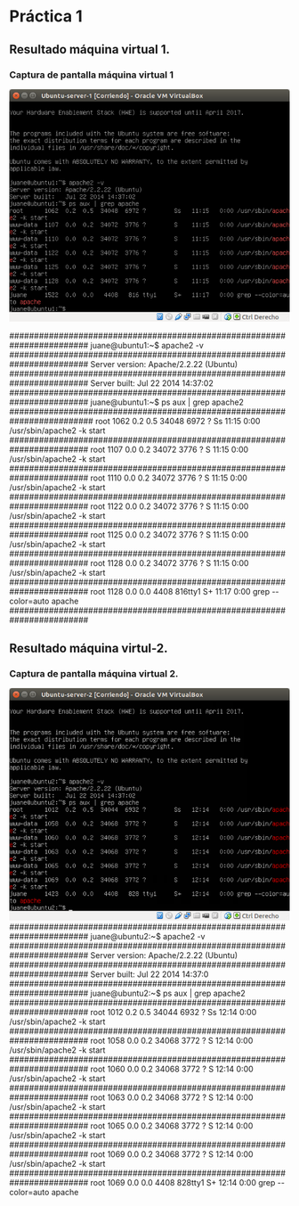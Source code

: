 # Práctica 1

## Resultado máquina virtual 1.
### Captura de pantalla máquina virtual 1
[![Captura máquina virtual_1](https://github.com/juaneml/SWAP2015/blob/master/PRACTICAS/Practica-1/imagenes/P1-CAP-1.png)](https://github.com/juaneml/SWAP2015/blob/master/PRACTICAS/Practica-1/imagenes/P1-CAP-1.png)

########################################################################
juane@ubuntu1:~$ apache2 -v
########################################################################
Server version: Apache/2.2.22 (Ubuntu)
########################################################################
Server built: Jul 22 2014 14:37:02
########################################################################
juane@ubuntu1:~$ ps aux | grep apache2
#########################################################################
root 1062 0.2 0.5 34048 6972 ? Ss 11:15 0:00 /usr/sbin/apache2 -k start
########################################################################
root 1107 0.0 0.2 34072 3776 ? S  11:15 0:00 /usr/sbin/apache2 -k start
########################################################################
root 1110 0.0 0.2 34072 3776 ? S  11:15 0:00 /usr/sbin/apache2 -k start
########################################################################
root 1122 0.0 0.2 34072 3776 ? S  11:15 0:00 /usr/sbin/apache2 -k start
########################################################################
root 1125 0.0 0.2 34072 3776 ? S  11:15 0:00 /usr/sbin/apache2 -k start
########################################################################
root 1128 0.0 0.2 34072 3776 ? S  11:15 0:00 /usr/sbin/apache2 -k start
########################################################################
root 1128 0.0 0.0 4408 816tty1 S+ 11:17 0:00 grep --color=auto apache
########################################################################
## Resultado máquina virtul-2.
### Captura de pantalla máquina virtual 2.
[![Captura máquina virtual_2](https://github.com/juaneml/SWAP2015/blob/master/PRACTICAS/Practica-1/imagenes/P1-CAP-2.png)](https://github.com/juaneml/SWAP2015/blob/master/PRACTICAS/Practica-1/imagenes/P1-CAP-2.png)
########################################################################
juane@ubuntu2:~$ apache2 -v
########################################################################
Server version: Apache/2.2.22 (Ubuntu)
########################################################################
Server built: Jul 22 2014 14:37:0
########################################################################
juane@ubuntu2:~$ ps aux | grep apache2
########################################################################
root 1012 0.2 0.5 34044 6932 ? Ss 12:14 0:00 /usr/sbin/apache2 -k start
########################################################################
root 1058 0.0 0.2 34068 3772 ? S  12:14 0:00 /usr/sbin/apache2 -k start
########################################################################
root 1060 0.0 0.2 34068 3772 ? S  12:14 0:00 /usr/sbin/apache2 -k start
########################################################################
root 1063 0.0 0.2 34068 3772 ? S  12:14 0:00 /usr/sbin/apache2 -k start
########################################################################
root 1065 0.0 0.2 34068 3772 ? S  12:14 0:00 /usr/sbin/apache2 -k start
########################################################################
root 1069 0.0 0.2 34068 3772 ? S  12:14 0:00 /usr/sbin/apache2 -k start
########################################################################
root 1069 0.0 0.0 4408 828tty1 S+ 12:14 0:00 grep --color=auto apache
